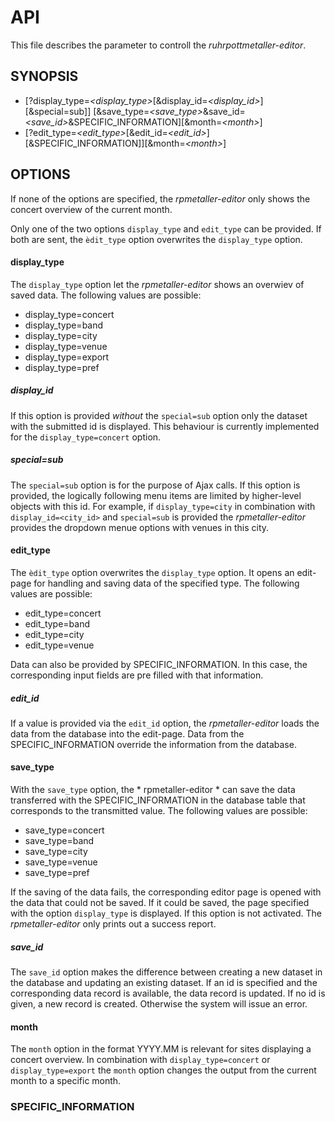 # API
This file describes the parameter to controll the *ruhrpottmetaller-editor*.
## SYNOPSIS
* \[\?display_type=*\<display_type\>*\[&display_id=*\<display_id\>*\]\[&special=sub\]\]
  \[&save_type=*\<save_type\>*&save_id=*\<save_id\>*&SPECIFIC_INFORMATION\]\[\&month=*\<month\>*\]
* \[?edit_type=*<edit_type>*\[&edit_id=*<edit_id>*]\[&SPECIFIC_INFORMATION\]\]\[\&month=*\<month\>*\]
## OPTIONS
If none of the options are specified, the *rpmetaller-editor* only shows the concert overview of the current month.

Only one of the two options `display_type` and `edit_type` can be provided. If both are sent, the `èdit_type` option overwrites the `display_type` option.
#### display_type
The `display_type` option let the *rpmetaller-editor* shows an overwiev of saved data. The following values are possible:
* display_type=concert
* display_type=band
* display_type=city
* display_type=venue
* display_type=export
* display_type=pref
##### display_id
If this option is provided *without* the `special=sub` option only the dataset with the submitted id is displayed. This behaviour is currently implemented for the `display_type=concert` option. 
##### special=sub
The `special=sub` option is for the purpose of Ajax calls. If this option is provided, the logically following menu items are limited by higher-level objects with this id. For example, if `display_type=city` in combination with `display_id=<city_id>` and `special=sub` is provided the *rpmetaller-editor* provides the dropdown menue options with venues in this city.
#### edit_type
The `èdit_type` option overwrites the `display_type` option. It opens an edit-page for handling and saving data of the specified type. The following values are possible:
* edit_type=concert
* edit_type=band
* edit_type=city
* edit_type=venue

Data can also be provided by SPECIFIC_INFORMATION. In this case, the corresponding input fields are pre filled with that information.
##### edit_id
If a value is provided via the `edit_id` option, the *rpmetaller-editor* loads the data from the database into the edit-page. Data from the SPECIFIC_INFORMATION override the information from the database.
#### save_type
With the `save_type` option, the * rpmetaller-editor * can save the data transferred with the SPECIFIC_INFORMATION in the database table that corresponds to the transmitted value. The following values are possible:
* save_type=concert
* save_type=band
* save_type=city
* save_type=venue
* save_type=pref

If the saving of the data fails, the corresponding editor page is opened with the data that could not be saved. If it could be saved, the page specified with the option `display_type` is displayed. If this option is not activated. The *rpmetaller-editor* only prints out a success report.
##### save_id
The `save_id` option makes the difference between creating a new dataset in the database and updating an existing dataset. If an id is specified and the corresponding data record is available, the data record is updated. If no id is given, a new record is created. Otherwise the system will issue an error.
#### month
The `month` option in the format YYYY.MM is relevant for sites displaying a concert overview. In combination with `display_type=concert` or `display_type=export` the `month` option changes the output from the current month to a specific month.
### SPECIFIC_INFORMATION
